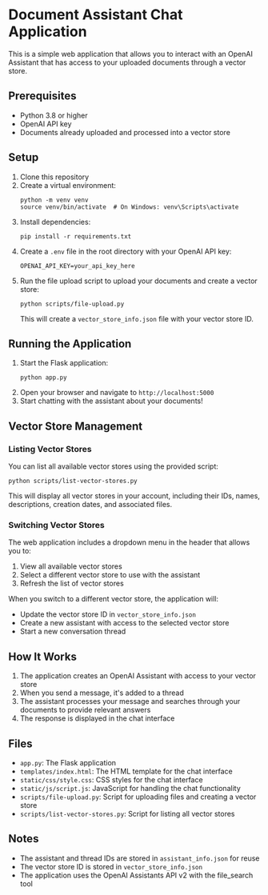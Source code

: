 # Document Assistant Chat Application

This is a simple web application that allows you to interact with an OpenAI Assistant that has access to your uploaded documents through a vector store.

## Prerequisites

- Python 3.8 or higher
- OpenAI API key
- Documents already uploaded and processed into a vector store

## Setup

1. Clone this repository
2. Create a virtual environment:
   ```
   python -m venv venv
   source venv/bin/activate  # On Windows: venv\Scripts\activate
   ```
3. Install dependencies:
   ```
   pip install -r requirements.txt
   ```
4. Create a `.env` file in the root directory with your OpenAI API key:
   ```
   OPENAI_API_KEY=your_api_key_here
   ```
5. Run the file upload script to upload your documents and create a vector store:
   ```
   python scripts/file-upload.py
   ```
   This will create a `vector_store_info.json` file with your vector store ID.

## Running the Application

1. Start the Flask application:
   ```
   python app.py
   ```
2. Open your browser and navigate to `http://localhost:5000`
3. Start chatting with the assistant about your documents!

## Vector Store Management

### Listing Vector Stores

You can list all available vector stores using the provided script:

```
python scripts/list-vector-stores.py
```

This will display all vector stores in your account, including their IDs, names, descriptions, creation dates, and associated files.

### Switching Vector Stores

The web application includes a dropdown menu in the header that allows you to:

1. View all available vector stores
2. Select a different vector store to use with the assistant
3. Refresh the list of vector stores

When you switch to a different vector store, the application will:
- Update the vector store ID in `vector_store_info.json`
- Create a new assistant with access to the selected vector store
- Start a new conversation thread

## How It Works

1. The application creates an OpenAI Assistant with access to your vector store
2. When you send a message, it's added to a thread
3. The assistant processes your message and searches through your documents to provide relevant answers
4. The response is displayed in the chat interface

## Files

- `app.py`: The Flask application
- `templates/index.html`: The HTML template for the chat interface
- `static/css/style.css`: CSS styles for the chat interface
- `static/js/script.js`: JavaScript for handling the chat functionality
- `scripts/file-upload.py`: Script for uploading files and creating a vector store
- `scripts/list-vector-stores.py`: Script for listing all vector stores

## Notes

- The assistant and thread IDs are stored in `assistant_info.json` for reuse
- The vector store ID is stored in `vector_store_info.json`
- The application uses the OpenAI Assistants API v2 with the file_search tool 